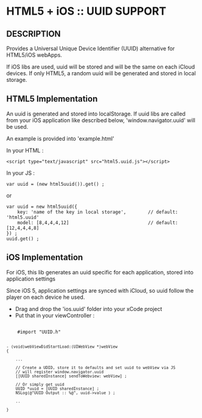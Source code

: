 HTML5 + iOS :: UUID SUPPORT
===========================


DESCRIPTION
-----------

Provides a Universal Unique Device Identifier (UUID) alternative for HTML5/iOS webApps.

If iOS libs are used, uuid will be stored and will be the same on each iCloud devices.
If only HTML5, a random uuid will be generated and stored in local storage.


HTML5 Implementation
-------------------

An uuid is generated and stored into localStorage.
If uuid libs are called from your iOS application like described below, 'window.navigator.uuid' will be used.

An example is provided into 'example.html'

In your HTML :

	<script type="text/javascript" src="html5.uuid.js"></script>

In your JS :
	
	var uuid = (new html5uuid()).get() ;

or 

	var uuid = new html5uuid({
		key: 'name of the key in local storage',		// default: 'html5.uuid'
		model: [8,4,4,4,12]								// default: [12,4,4,4,8]
	}) ;
	uuid.get() ;


iOS Implementation
------------------

For iOS, this lib generates an uuid specific for each application, stored into application settings

Since iOS 5, application settings are synced with iCloud, so uuid follow the player on each device he used.

* Drag and drop the 'ios.uuid' folder into your xCode project
* Put that in your viewController :

<code>
	#import "UUID.h"

	- (void)webViewDidStartLoad:(UIWebView *)webView
	{

		...

	    // Create a UDID, store it to defaults and set uuid to webView via JS
	    // will register window.navigator.uuid 
	    [[UUID sharedInstance] sendToWebview: webView] ;

	    // Or simply get uuid
	    UUID *uuid = [UUID sharedInstance] ;
   		NSLog(@"UUID Output :: %@", uuid->value ) ;

	    ..

	}
</code>
